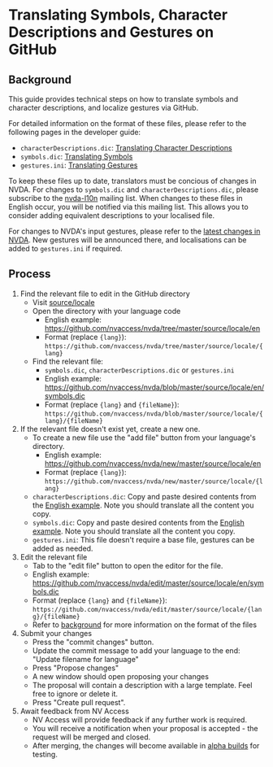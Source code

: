# Translating Symbols, Character Descriptions and Gestures on GitHub

## Background

This guide provides technical steps on how to translate symbols and character descriptions, and localize gestures via GitHub.

For detailed information on the format of these files, please refer to the following pages in the developer guide:

- `characterDescriptions.dic`: [Translating Character Descriptions](https://www.nvaccess.org/files/nvda/documentation/developerGuide.html#characterDescriptions)
- `symbols.dic`: [Translating Symbols](https://www.nvaccess.org/files/nvda/documentation/developerGuide.html#symbolPronunciation)
- `gestures.ini`: [Translating Gestures](https://www.nvaccess.org/files/nvda/documentation/developerGuide.html#TranslatingGestures)

To keep these files up to date, translators must be concious of changes in NVDA.
For changes to `symbols.dic` and `characterDescriptions.dic`, please subscribe to the [nvda-l10n](https://groups.google.com/a/nvaccess.org/g/nvda-l10n) mailing list.
When changes to these files in English occur, you will be notified via this mailing list.
This allows you to consider adding equivalent descriptions to your localised file.

For changes to NVDA's input gestures, please refer to the [latest changes in NVDA](../../user_docs/en/changes.md).
New gestures will be announced there, and localisations can be added to `gestures.ini` if required.

## Process

1. Find the relevant file to edit in the GitHub directory
    - Visit [source/locale](https://github.com/nvaccess/nvda/tree/master/source/locale)
    - Open the directory with your language code
        - English example: <https://github.com/nvaccess/nvda/tree/master/source/locale/en>
        - Format (replace `{lang}`): `https://github.com/nvaccess/nvda/tree/master/source/locale/{lang}`
    - Find the relevant file:
        - `symbols.dic`, `characterDescriptions.dic` or `gestures.ini`
        - English example: <https://github.com/nvaccess/nvda/blob/master/source/locale/en/symbols.dic>
        - Format (replace `{lang}` and `{fileName}`): `https://github.com/nvaccess/nvda/blob/master/source/locale/{lang}/{fileName}`
1. If the relevant file doesn't exist yet, create a new one.
    - To create a new file use the "add file" button from your language's directory.
        - English example: <https://github.com/nvaccess/nvda/new/master/source/locale/en>
        - Format (replace `{lang}`): `https://github.com/nvaccess/nvda/new/master/source/locale/{lang}`
    - `characterDescriptions.dic`: Copy and paste desired contents from the [English example](https://raw.githubusercontent.com/nvaccess/nvda/refs/heads/master/source/locale/en/characterDescriptions.dic).
    Note you should translate all the content you copy.
    - `symbols.dic`: Copy and paste desired contents from the [English example](https://raw.githubusercontent.com/nvaccess/nvda/refs/heads/master/source/locale/en/symbols.dic).
    Note you should translate all the content you copy.
    - `gestures.ini`: This file doesn't require a base file, gestures can be added as needed.
1. Edit the relevant file
    - Tab to the "edit file" button to open the editor for the file.
    - English example: <https://github.com/nvaccess/nvda/edit/master/source/locale/en/symbols.dic>
    - Format (replace `{lang}` and `{fileName}`): `https://github.com/nvaccess/nvda/edit/master/source/locale/{lang}/{fileName}`
    - Refer to [background](#background) for more information on the format of the files
1. Submit your changes
    - Press the "commit changes" button.
    - Update the commit message to add your language to the end: "Update filename for language"
    - Press "Propose changes"
    - A new window should open proposing your changes
    - The proposal will contain a description with a large template.
    Feel free to ignore or delete it.
    - Press "Create pull request".
1. Await feedback from NV Access
    - NV Access will provide feedback if any further work is required.
    - You will receive a notification when your proposal is accepted - the request will be merged and closed.
    - After merging, the changes will become available in [alpha builds](https://www.nvaccess.org/files/nvda/snapshots/) for testing.
